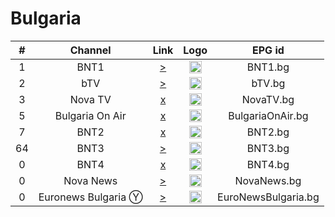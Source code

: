 <h1>Bulgaria</h1>

| #   | Channel        | Link  | Logo | EPG id |
|:---:|:--------------:|:-----:|:----:|:------:|
| 1 | BNT1 | [>](http://79.124.21.251:9777/play/a00r/index.m3u8) | <img height="20" src="https://i.imgur.com/7JU9b5j.png"/> | BNT1.bg |
| 2 | bTV | [>](http://79.124.21.251:9777/play/a00q/index.m3u8) | <img height="20" src="https://upload.wikimedia.org/wikipedia/commons/thumb/a/ae/BTV_Bulgaria_logo.svg/320px-BTV_Bulgaria_logo.svg.png"/> | bTV.bg |
| 3 | Nova TV | [x]() | <img height="20" src="https://upload.wikimedia.org/wikipedia/commons/thumb/f/f8/NOVA_logo.svg/167px-NOVA_logo.svg.png"/> | NovaTV.bg |
| 5 | Bulgaria On Air | [x]() | <img height="20" src="https://upload.wikimedia.org/wikipedia/commons/6/61/Bulgariaonair.png"/> | BulgariaOnAir.bg |
| 7 | BNT2 | [x]() | <img height="20" src="https://i.imgur.com/FyTUr9Q.png"/> | BNT2.bg |
| 64 | BNT3 | [>](http://79.124.21.251:9777/play/a00u/index.m3u8) | <img height="20" src="https://i.imgur.com/pPpSJ4u.png"/> | BNT3.bg |
| 0 | BNT4 | [x]() | <img height="20" src="https://i.imgur.com/Lw8b3yu.png"/> | BNT4.bg |
| 0 | Nova News | [>](http://79.124.21.251:9777/play/a00v/index.m3u8) | <img height="20" src="https://upload.wikimedia.org/wikipedia/commons/f/fc/Nova_News_Bulgaria_logo.png"/> | NovaNews.bg |
| 0 | Euronews Bulgaria Ⓨ | [>](https://www.youtube.com/channel/UCU1i6qBMjY9El6q5L2OK8hA/live) | <img height="20" src="https://i.imgur.com/Fe7oOgi.png"/> | EuroNewsBulgaria.bg |

